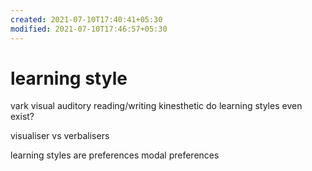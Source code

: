 ```yaml
---
created: 2021-07-10T17:40:41+05:30
modified: 2021-07-10T17:46:57+05:30
---
```


# learning style

vark
visual auditory reading/writing kinesthetic
do learning styles even exist? 

visualiser vs verbalisers

learning styles are preferences 
modal preferences
